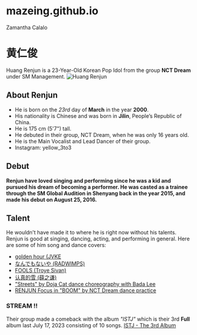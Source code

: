 # mazeing.github.io
Zamantha Calalo
# **黄仁俊**
Huang Renjun is a 23-Year-Old Korean Pop Idol from the group **NCT Dream** under SM Management.
![Huang Renjun](https://tse3.mm.bing.net/th?id=OIP.PFYQkzjScdXr4jRg91rjcgHaE6&pid=Api&P=0&h=220)
## About Renjun
- He is born on the *23rd* day of **March** in the year **2000**.
- His nationality is Chinese and was born in **Jilin**, People’s Republic of China.
- He is 175 cm (5'7") tall.
- He debuted in their group, NCT Dream, when he was only 16 years old.
- He is the Main Vocalist and Lead Dancer of their group.
- Instagram: yellow_3to3
## Debut
**Renjun have loved singing and performing since he was a kid and pursued his dream of becoming a performer. He was casted as a trainee through the SM Global Audition in Shenyang back in the year 2015, and made his debut on August 25, 2016.**
## Talent
He wouldn't have made it to where he is right now without his talents. Renjun is good at singing, dancing, acting, and performing in general. Here are some of him song and dance covers:
- [golden hour (JVKE](https://youtu.be/qYXgudKV7fI?si=ZDJsigIiVJG-vnTr)
- [なんでもないや (RADWIMPS)](https://youtu.be/kBVdYh5G6cc?si=hrMDtA-3RfoFDl9n)
- [FOOLS (Troye Sivan)](https://youtu.be/OQ1INjhhqCk?si=0MoWEos670-zMplS)
- [认真的雪 (薛之谦)](https://youtu.be/MAnZ05fCATs?si=0uJSQjybIsSl3wQa)
- ["Streets" by Doja Cat dance choreography with Bada Lee](https://youtu.be/yc_PHrSfHK4?si=tzdARhhM-C8nwZiF)
- [RENJUN Focus in "BOOM" by NCT Dream dance practice](https://youtu.be/nRfnSLAuE1Y?si=iUKSLbOPARJiscNI)
### STREAM !!
Their group made a comeback with the album *"ISTJ"* which is their 3rd **Full** album last July 17, 2023 consisting of 10 songs.
[ISTJ - The 3rd Album](https://open.spotify.com/album/2uk29gcBkCLJZPTIQK9azh?si=FYJTgt0kSSSiP-sYfd7YVg)
